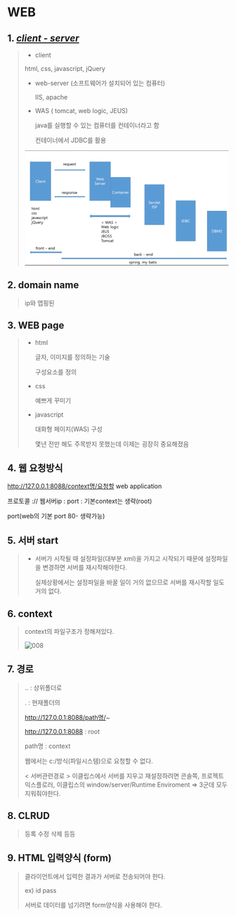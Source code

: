 # WEB

## 1.  <u>*client - server*</u>

> -  client
>
>   html, css, javascript, jQuery
>
>   
>
> - web-server (소프트웨어가 설치되어 있는 컴퓨터)
>
>   IIS, apache
>
>   
>
> - WAS ( tomcat, web logic, JEUS)
>
>   java를 실행할 수 있는 컴퓨터를 컨테이너라고 함
>
>   컨테이너에서 JDBC를 활용
>
> ![image-20191230172434989](.\images\006.png)

## 2. domain name

> ip와 맵핑된

## 3. WEB page

> - html
>
>   글자, 이미지를 정의하는 기술
>
>   구성요소를 정의
>
> - css
>
>   예쁘게 꾸미기
>
> - javascript
>
>   대화형 페이지(WAS) 구성
>
>   몇년 전만 해도 주목받지 못했는데 이제는 굉장히 중요해졌음
>

## 4. 웹 요청방식

http://127.0.0.1:8088/context명/요청할 web application

프로토콜 :// 웹서버ip : port : 기본context는 생략(root)

port(web의 기본 port 80- 생략가능)



## 5. 서버 start

> - 서버가 시작될 때 설정파일(대부분 xml)을 가지고 시작되기 때문에 설정파일을 변경하면 서버를 재시작해야한다.
>
>   실제상황에서는 설정파일을 바꿀 일이 거의 없으므로 서버를 재시작할 일도 거의 없다.
>   
>   

## 6. context

> context의 파일구조가 정해져있다.
>
> ![008](008.png)

## 7. 경로

> .. : 상위폴더로
>
> . : 현재폴더의
>
> http://127.0.0.1:8088/path명/~
>
> http://127.0.0.1:8088 : root
>
> path명 : context
>
> 웹에서는 c:/방식(파일시스템)으로 요청할 수 없다.
>
> < 서버관련경로 >
> 	이클립스에서 서버를 지우고 재설정하려면 콘솔쪽, 프로젝트 익스플로러, 이클립스의 window/server/Runtime Enviroment => 3군데 모두 지워줘야한다.
>
>  

## 8. CLRUD

> 등록 수정 삭제 등등
>
> 

## 9. HTML 입력양식 (form)

> 클라이언트에서 입력한 결과가 서버로 전송되어야 한다.
>
> ex) id pass
>
> 서버로 데이터를 넘기려면 form양식을 사용해야 한다.
>
> 